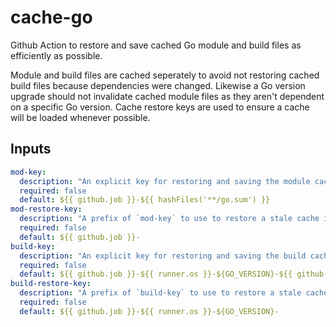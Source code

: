 # cache-go

Github Action to restore and save cached Go module and build files as efficiently as possible.

Module and build files are cached seperately to avoid not restoring cached build files because
dependencies were changed. Likewise a Go version upgrade should not invalidate cached module
files as they aren't dependent on a specific Go version. Cache restore keys are used to ensure
a cache will be loaded whenever possible.

## Inputs

```yaml
mod-key:
  description: "An explicit key for restoring and saving the module cache"
  required: false
  default: ${{ github.job }}-${{ hashFiles('**/go.sum') }}
mod-restore-key:
  description: "A prefix of `mod-key` to use to restore a stale cache if no cache hit occurred for `mod-key`"
  required: false
  default: ${{ github.job }}-
build-key:
  description: "An explicit key for restoring and saving the build cache"
  required: false
  default: ${{ github.job }}-${{ runner.os }}-${GO_VERSION}-${{ github.run_id }}-${{ github.run_attempt }}
build-restore-key:
  description: "A prefix of `build-key` to use to restore a stale cache if no cache hit occurred for `build-key`"
  required: false
  default: ${{ github.job }}-${{ runner.os }}-${GO_VERSION}-
```
